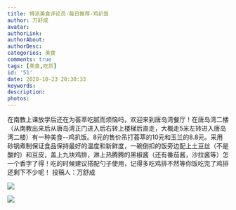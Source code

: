 ```yaml
---
title: 特派美食评论员-每日推荐-鸡扒饭
author: 万舒成
avatar: 
authorLink: 
authorAbout: 
authorDesc: 
categories: 美食
comments: true
tags: [美食,吃货]
id: '51'
date: 2020-10-23 20:30:33
keywords:
description:
photos:
---
```


在南教上课放学后还在为荟萃吃腻而烦恼吗，欢迎来到唐岛湾餐厅！在唐岛湾二楼（从南教出来后从唐岛湾正门进入后右转上楼梯后直走，大概走5米左转进入唐岛湾二楼）有一种美食--鸡扒饭。8元的售价吊打荟萃的10元和玉兰的8.8元。采用砂锅煮制保证食品保持最好的温度和新鲜度，一碗倒扣的饭旁边配上土豆丝（不是酸的）和豆皮，盖上九块鸡排，淋上热腾腾的黑椒酱（还有番茄酱，沙拉酱等）怎一个香字了得！吃的时候建议搭配勺子使用，记得多吃鸡排不然等你饭吃完了鸡排还剩下不少呢！ 投稿人：万舒成

![](https://cdn.jsdelivr.net/gh/aiupc/drawingbed/img/QQ图片20201024121314-e1603513297871.jpg)

![](https://cdn.jsdelivr.net/gh/aiupc/drawingbed/img/QQ图片20201023201910-e1603555168667.jpg)